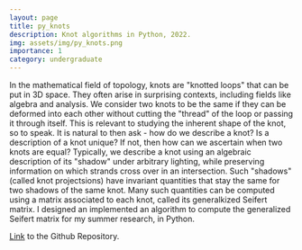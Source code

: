 ```yaml
---
layout: page
title: py_knots
description: Knot algorithms in Python, 2022.
img: assets/img/py_knots.png
importance: 1
category: undergraduate
---
```


In the mathematical field of topology, knots are "knotted loops" that can be put in 3D space. They often arise in surprising contexts, including fields like  algebra and analysis. We consider two knots to be the same if they can be deformed into each other without cutting the "thread" of the loop or passing it through itself. This is relevant to studying the inherent shape of the knot, so to speak. It is natural to then ask - how do we describe a knot? Is a description of a knot unique? If not, then how can we ascertain when two knots are equal? Typically, we describe a knot using an algebraic description of its "shadow" under arbitrary lighting, while preserving information on which strands cross over in an intersection. Such "shadows" (called knot projectsions) have invariant quantities that stay the same for two shadows of the same knot. Many such quantities can be computed using a matrix associated to each knot, called its generalkized Seifert matrix. I designed an implemented an algorithm to compute the generalized Seifert matrix for my summer research, in Python.

[Link](https://github.com/Chinmaya-Kausik/py_knots) to the Github Repository.
